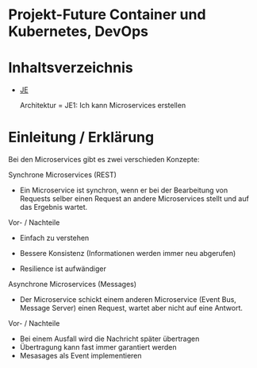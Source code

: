Projekt-Future Container und Kubernetes, DevOps
========
# Inhaltsverzeichnis
- [JE](/01_Kompetenzen/JE/)

    Architektur = JE1: Ich kann Microservices erstellen

# Einleitung / Erklärung

Bei den Microservices gibt es zwei verschieden Konzepte:

Synchrone Microservices (REST)

  - Ein Microservice ist synchron, wenn er bei der Bearbeitung von Requests selber einen Request an andere Microservices stellt und auf das Ergebnis wartet.

Vor- / Nachteile

- Einfach zu verstehen
- Bessere Konsistenz (Informationen werden immer neu abgerufen)

- Resilience ist aufwändiger

Asynchrone Microservices (Messages)

  - Der Microservice schickt einem anderen Microservice (Event Bus, Message Server) einen Request, wartet aber nicht auf eine Antwort.

Vor- / Nachteile

- Bei einem Ausfall wird die Nachricht später übertragen
- Übertragung kann fast immer garantiert werden
- Mesasages als Event implementieren

